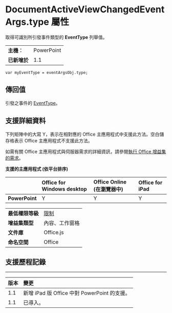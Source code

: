 
# DocumentActiveViewChangedEventArgs.type 屬性
取得可識別所引發事件類型的 **EventType** 列舉值。

|||
|:-----|:-----|
|**主機︰**|PowerPoint|
|**已新增於**|1.1|

```
var myEventType = eventArgsObj.type;
```


## 傳回值

引發之事件的 [EventType](../../reference/shared/eventtype-enumeration.md)。


## 支援詳細資料


下列矩陣中的大寫 Y，表示在相對應的 Office 主應用程式中支援此方法。空白儲存格表示 Office 主應用程式不支援此方法。

如需有關 Office 主應用程式與伺服器需求的詳細資訊，請參閱[執行 Office 增益集的需求](../../docs/overview/requirements-for-running-office-add-ins.md)。


**支援的主應用程式 (依平台排序)**


||**Office for Windows desktop**|**Office Online (在瀏覽器中)**|**Office for iPad**|
|:-----|:-----|:-----|:-----|
|**PowerPoint**|Y|Y|Y|

|||
|:-----|:-----|
|**最低權限等級**|[限制](../../docs/develop/requesting-permissions-for-api-use-in-content-and-task-pane-add-ins.md)|
|**增益集類型**|內容、工作窗格|
|**文件庫**|Office.js|
|**命名空間**|Office|

## 支援歷程記錄





****


|**版本**|**變更**|
|:-----|:-----|
|1.1|新增 iPad 版 Office 中對 PowerPoint 的支援。|
|1.1|已導入。|
